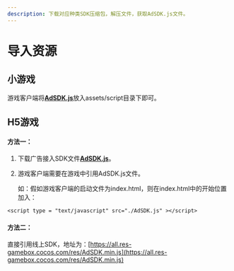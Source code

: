 ```yaml
---
description: 下载对应种类SDK压缩包，解压文件，获取AdSDK.js文件。
---
```


# 导入资源

## 小游戏

游戏客户端将[**AdSDK.js**](../../zi-yuan-xia-zai/sdk-xia-zai.md#xiao-you-xi-sdk20190402)放入assets/script目录下即可。

## H5游戏

#### 方法一：

1. 下载广告接入SDK文件[**AdSDK.js**](../../zi-yuan-xia-zai/sdk-xia-zai.md#h-5-you-xi-sdk20190402)。
2. 游戏客户端需要在游戏中引用AdSDK.js文件。

   如：假如游戏客户端的启动文件为index.html，则在index.html中的开始位置加入：

```text
<script type = "text/javascript" src="./AdSDK.js" ></script>
```

#### 方法二：

直接引用线上SDK，地址为：[https://all.res-gamebox.cocos.com/res/AdSDK.min.js](https://all.res-gamebox.cocos.com/res/AdSDK.min.js)



